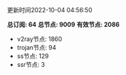 更新时间2022-10-04 04:56:50

**总订阅: 64**
**总节点: 9009**
**有效节点: 2086**
- v2ray节点: 1860
- trojan节点: 94
- ss节点: 129
- ssr节点: 3
